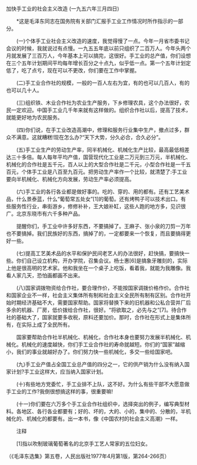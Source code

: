 加快手工业的社会主义改造
(一九五六年三月四日)

　　*这是毛泽东同志在国务院有关部门汇报手工业工作情况时所作指示的一部分。 

　　(一)个体手工业社会主义改造的速度，我觉得慢了一点。今年一月省市委书记会议的时候，我就说过有点慢。一九五五年底以前只组织了二百万人。今年头两个月就发展了三百万人，今年基本上可以搞完，这很好。手工业的总产值，你们设想在三个五年计划期间平均每年增长百分之十点九，似乎低一点。第一个五年计划定低了，吃了点亏，现在可以不更改，你们要在工作中掌握。 

　　(二)手工业合作社的规模，一般的一百人左右为宜，有的也可以几百人，有的也可以几十人。 

　　(三)组织铁、木业合作社为农业生产服务，下乡修理农具，这个办法很好，农民一定欢迎。中国手工业几千年来就有这样做的。组织合作社以后，提高了技术，就能更好地为农民服务。 

　　(四)你们说，在手工业改造高潮中，修理和服务行业集中生产，撤点过多，群众不满意。这就糟糕!现在怎么办?“天下大势，分久必合，合久必分”。 

　　(五)手工业生产的劳动生产率，同半机械化、机械化生产比较，最高最低相差达三十多倍。每人每年平均产值，国营现代化工业是二万元到三万元，半机械化、机械化的合作社是五千元，百人以上的大型合作社是二千元，小型合作社是一千五百元，个体手工业是八百至九百元。把劳动生产率作一个比较，就清楚了:手工业要向半机械化、机械化方向发展，劳动生产率必须提高。 

　　(六)手工业的各行各业都是做好事的。吃的、穿的、用的都有。还有工艺美术品，什么景泰蓝，什么“葡萄常五处女”[1]的葡萄。还有烤鸭子可以技术出口。有些服务性行业，串街游乡，修修补补，王大娘补缸，这些人跑的地方多，见识很广。北京东晓市有六千多种产品。 

　　提醒你们，手工业中许多好东西，不要搞掉了。王麻子、张小泉的刀剪一万年也不要搞掉。我们民族好的东西，搞掉了的，一定都要来一个恢复，而且要搞得更好一些。 

　　(七)提高工艺美术品的水平和保护民间老艺人的办法很好，赶快搞，要搞快一些。你们自己设立机构，开办学院，召集会议。杨士惠[6]是搞象牙雕刻的，实际上他是很高明的艺术家。他和我坐在一个桌子上吃饭，看着我，就能为我雕像。我看人家几天，恐怕画都画不出来。 

　　(八)国家调拨物资给合作社，要合理作价，不能按国家调拨价格作价。合作社和国家企业不一样，社会主义集体所有制和社会主义全民所有制有区别。合作社开始时期经济基础不大，需要国家帮助。国家将替换下来的旧机器和公私合营并厂后多余的机器、厂房，低价拨给合作社，很好。“将欲取之，必先与之”[7]。待合作社的基础大了，国家就要多收税，原料还要加价。那时，合作社在形式上是集体所有，在实际上成了全民所有。 

　　国家要帮助合作社半机械化、机械化，合作社本身也要努力发展半机械化、机械化。机械化的速度越快，你们手工业合作社的寿命就越短。你们的“国家”越缩小，我们的事业就越好办了。你们努力快一些机械化，多交一些给国家吧。 

　　(九)手工业产值占全国工业总产值的四分之一，它的供产销为什么没有纳入国家计划?手工业这样大，应当纳入国家计划。 

　　(十)有些地方党委忙，手工业排不上队，这不好。为什么有些干部不大愿意做手工业的工作?我倒很想搞这样的事，很重要嘛! 

　　(十一)你们要在六万多个手工业合作社组织中，选择突出的例子，编写典型材料。各地区、各行各业都要有；好的、坏的，大的、小的，集中的、分散的，半机械化的、机械化的都要有。出一本书，像《中国农村的社会主义高潮》一样。 

　　注释 

　　[1]指以吹制玻璃葡萄著名的北京手工艺人常家的五位妇女。 

（《毛泽东选集》第五卷，人民出版社1977年4月第1版，第264-266页） 


 

　　 


